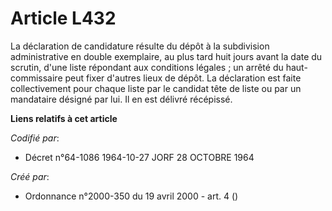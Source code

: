 # Article L432

La déclaration de candidature résulte du dépôt à la subdivision administrative en double exemplaire, au plus tard huit jours
avant la date du scrutin, d'une liste répondant aux conditions légales ; un arrêté du haut-commissaire peut fixer d'autres
lieux de dépôt. La déclaration est faite collectivement pour chaque liste par le candidat tête de liste ou par un mandataire
désigné par lui. Il en est délivré récépissé.

**Liens relatifs à cet article**

_Codifié par_:

  - Décret n°64-1086 1964-10-27 JORF 28 OCTOBRE 1964

_Créé par_:

  - Ordonnance n°2000-350 du 19 avril 2000 - art. 4 ()
